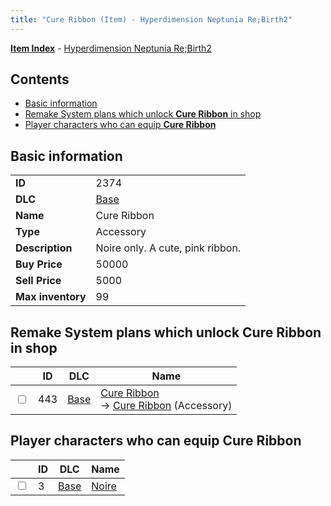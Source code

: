```yaml
---
title: "Cure Ribbon (Item) - Hyperdimension Neptunia Re;Birth2"
---
```


[**Item Index**](/neptunia/rb2/item/index.html) - [Hyperdimension Neptunia Re;Birth2](/neptunia/rb2)

## Contents

- [Basic information](#basic-information)
- [Remake System plans which unlock **Cure Ribbon** in shop](#remake-system-plans-which-unlock-cure-ribbon-in-shop)
- [Player characters who can equip **Cure Ribbon**](#player-characters-who-can-equip-cure-ribbon)

## Basic information

|   |   |
| -- | -- |
| **ID** | 2374 |
| **DLC** | [Base](/neptunia/rb2/dlc/0-base.html) |
| **Name** | Cure Ribbon |
| **Type** | Accessory |
| **Description** | Noire only. A cute, pink ribbon. |
| **Buy Price** | 50000 |
| **Sell Price** | 5000 |
| **Max inventory** | 99 |

## Remake System plans which unlock **Cure Ribbon** in shop

|    | ID | DLC | Name |
| -- | -- | --- | ---- |
| <input type="checkbox" id="rb2-remake-0-443" class="trackbox" /> | 443 | [Base](/neptunia/rb2/dlc/0-base.html) | [Cure Ribbon](/neptunia/rb2/remake/0-443-cure-ribbon.html)<br />→ [Cure Ribbon](/neptunia/rb2/item/0-2374-cure-ribbon.html) (Accessory) |

## Player characters who can equip **Cure Ribbon**

|    | ID | DLC | Name |
| -- | -- | --- | ---- |
| <input type="checkbox" id="rb2-player-0-3" class="trackbox" /> | 3 | [Base](/neptunia/rb2/dlc/0-base.html) | [Noire](/neptunia/rb2/player/0-3-noire.html) |